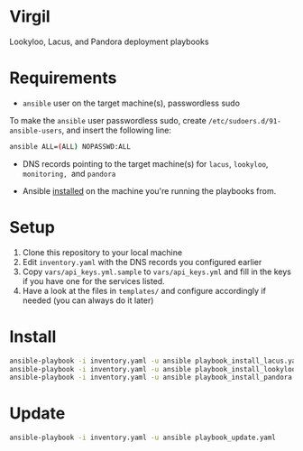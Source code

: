 # Virgil
Lookyloo, Lacus, and Pandora deployment playbooks

# Requirements

* `ansible` user on the target machine(s), passwordless sudo

To make the `ansible` user passwordless sudo, create `/etc/sudoers.d/91-ansible-users`, and insert the following line:

```bash
ansible ALL=(ALL) NOPASSWD:ALL
```

* DNS records pointing to the target machine(s) for `lacus`, `lookyloo`, `monitoring, `and `pandora`

* Ansible [installed](https://docs.ansible.com/ansible/latest/installation_guide/intro_installation.html#installing-and-upgrading-ansible-with-pipx) on the machine you're running the playbooks from.

# Setup

1. Clone this repository to your local machine
2. Edit `inventory.yaml` with the DNS records you configured earlier
3. Copy `vars/api_keys.yml.sample` to `vars/api_keys.yml` and fill in the keys if you have one for the services listed.
4. Have a look at the files in `templates/` and configure accordingly if needed (you can always do it later)

# Install

```bash
ansible-playbook -i inventory.yaml -u ansible playbook_install_lacus.yaml
ansible-playbook -i inventory.yaml -u ansible playbook_install_lookyloo.yaml
ansible-playbook -i inventory.yaml -u ansible playbook_install_pandora.yaml
```

# Update

```bash
ansible-playbook -i inventory.yaml -u ansible playbook_update.yaml
```
